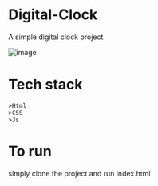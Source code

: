 # Digital-Clock

A simple digital clock project



![image](https://github.com/vandana-poddar/Digital-Clock/assets/64533745/11b29c45-ef26-4b69-a1c6-57d7d93f2b91)

# Tech stack
    >Html
    >CSS
    >Js
# To run
simply clone the project and run index.html
